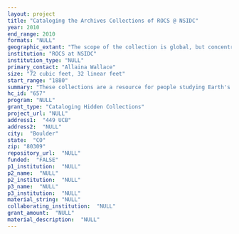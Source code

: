 ```yaml
--- 
layout: project 
title: "Cataloging the Archives Collections of ROCS @ NSIDC"
year: 2010
end_range: 2010
formats: "NULL"
geographic_extant: "The scope of the collection is global, but concentrated on the poles and glaciated areas."
institution: "ROCS at NSIDC"
institution_type: "NULL"
primary_contact: "Allaina Wallace"
size: "72 cubic feet, 32 linear feet"
start_range: "1880"
summary: "These collections are a resource for people studying Earth's frozen regions, the history of science, or past climate related to the Earth's frozen regions. Included are materials from early expeditions to Alaska, the Alps, South and Central America, and Greenland. They also include thousands of maps, photographic prints, glass plate negatives, color slides, ice charts, and 38 cu ft of manuscript materials. These field notebooks and records contain not only scientific data but also personal accounts of daily life on the expedition, detailed sketches of glaciers and records of each photograph taken during the trip. Some examples include the field notebooks, manuscript collection, maps, and glass plate negatives and prints of Harry Fielding Reid (1859-1944), considered to be America's first geophysicist. Also included are the records of William S. Cooper (1884-1978), who chaired a committee of the Ecological Society of America, which was instrumental in the establishment of Glacier Bay National Monument (now a National Park); the field notebooks and photographs of Lawrence Martin (1880-1955), who spent time in the early 1900s on expeditions to Alaska and from 1924-1946 served as Chief of the Division of Maps at the Library of Congress; nearly 500 photographs donated by Bradford Washburn, pioneering mountain photographer and cartographer; Austin Post's 22-year photographic record of glaciers and glacier change in the northwestern United States is held on microfilm."
hc_id: "657"
program: "NULL"
grant_type: "Cataloging Hidden Collections"
project_url: "NULL"
address1:  "449 UCB"
address2:  "NULL"
city:  "Boulder"
state:  "CO"
zip: "80309"
repository_url:  "NULL"
funded:  "FALSE"
p1_institution:  "NULL"
p2_name:  "NULL"
p2_institution:  "NULL"
p3_name:  "NULL"
p3_institution:  "NULL"
material_string: "NULL"
collaborating_institution:  "NULL"
grant_amount:  "NULL"
material_description:  "NULL"
---
```

